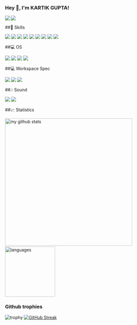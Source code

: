 ### Hey 👋, I'm KARTIK GUPTA!

<img src="https://komarev.com/ghpvc/?username=kg-0805&color=blueviolet" align="left">

<img src="https://img.shields.io/website-up-down-green-red/https/kartikgupta.in.svg"/>

##🚀 Skills
<p>
<img src="https://img.shields.io/badge/C%2B%2B-00599C?style=for-the-badge&logo=c%2B%2B&logoColor=white" /> <img src="https://img.shields.io/badge/C-00599C?style=for-the-badge&logo=c&logoColor=white" /> <img src="https://img.shields.io/badge/Python-3776AB?style=for-the-badge&logo=python&logoColor=white" /> <img src="https://img.shields.io/badge/HTML5-E34F26?style=for-the-badge&logo=html5&logoColor=white"/> <img src="https://img.shields.io/badge/CSS3-1572B6?style=for-the-badge&logo=css3&logoColor=white"/> <img src="https://img.shields.io/badge/Java-ED8B00?style=for-the-badge&logo=java&logoColor=white"/> <img src="https://img.shields.io/badge/MySQL-00000F?style=for-the-badge&logo=mysql&logoColor=white"/> <img src="https://img.shields.io/badge/Git-F05032?style=for-the-badge&logo=git&logoColor=white"/> <img src="https://img.shields.io/badge/Microsoft_Office-D83B01?style=for-the-badge&logo=microsoft-office&logoColor=white"/>
</p>
##💻 OS 
<p><img src="https://img.shields.io/badge/Android-3DDC84?logo=android&logoColor=white&style=for-the-badge" /> <img src="https://img.shields.io/badge/windows-0078D6?logo=windows&logoColor=white&style=for-the-badge" /> <img src="https://img.shields.io/badge/Linux-FCC624?style=for-the-badge&logo=linux&logoColor=black"/> <img src="https://img.shields.io/badge/Ubuntu-E95420?style=for-the-badge&logo=ubuntu&logoColor=white" /></p>
##💻 Workspace Spec
<p><img src="https://img.shields.io/badge/windows-dell%20Inspiron%203501-%230078D6.svg?&style=for-the-badge&logo=windows&logoColor=white" /> <img src="https://img.shields.io/badge/intel-core%20i5%2011th-%230071C5.svg?&style=for-the-badge&logo=intel&logoColor=white" /> <img src="https://img.shields.io/badge/nvidia-MX330-%2376B900.svg?&style=for-the-badge&logo=nvidia&logoColor=white" /></p>

##🎶 Sound
<p><img src="https://img.shields.io/badge/spotify-%231ED760.svg?&style=for-the-badge&logo=spotify&logoColor=white" />  <img src="https://img.shields.io/badge/youtube%20music-FF0000?logo=youtube-music&logoColor=white&style=for-the-badge" /></p>

##📈 Statistics
<p align="left">
<img src="https://github-readme-stats.vercel.app/api?username=kg-0805&show_icons=true&theme=buefy" alt="my github stats" width="420"/>&nbsp;
<br>
<img src="https://github-readme-stats.vercel.app/api/top-langs/?username=kg-0805&theme=blue-green" alt="languages" height="165">
</p>

### Github trophies
![trophy](https://github-profile-trophy.vercel.app/?username=kg-0805&theme=dark)
[![GitHub Streak](https://github-readme-streak-stats.herokuapp.com?user=kg-0805&theme=calm)](https://git.io/streak-stats)
<br />
